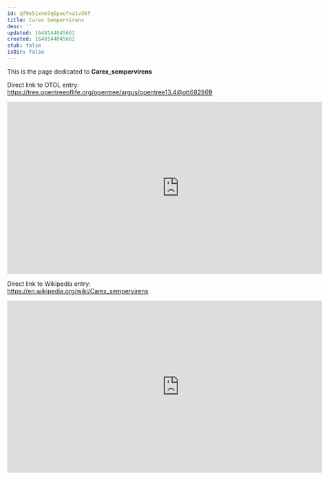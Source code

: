 ```yaml
---
id: qf9e51xnm7q6paufxa1v36f
title: Carex Sempervirens
desc: ''
updated: 1648144045662
created: 1648144045662
stub: false
isDir: false
---
```

This is the page dedicated to **Carex_sempervirens**


Direct link to OTOL entry: https://tree.opentreeoflife.org/opentree/argus/opentree13.4@ott682869



<html>
    <body>
    <iframe src="https://tree.opentreeoflife.org/opentree/argus/opentree13.4@ott682869"
    width="800" height="400" frameborder="0" allowfullscreen> </iframe>
    </body>
</html>
    


Direct link to Wikipedia entry: https://en.wikipedia.org/wiki/Carex_sempervirens



<html>
    <body>
    <iframe src="https://en.wikipedia.org/wiki/Carex_sempervirens"
    width="800" height="400" frameborder="0" allowfullscreen> </iframe>
    </body>
</html>
    
